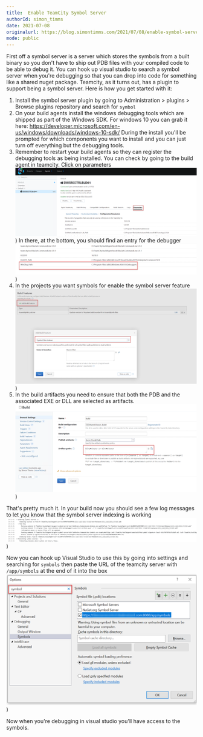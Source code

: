 ```yaml
---
title:  Enable TeamCity Symbol Server
authorId: simon_timms
date: 2021-07-08
originalurl: https://blog.simontimms.com/2021/07/08/enable-symbol-server
mode: public
---
```




First off a symbol server is a server which stores the symbols from a built binary so you don't have to ship out PDB files with your compiled code to be able to debug it. You can hook up visual studio to search a symbol server when you're debugging so that you can drop into code for something like a shared nuget package. Teamcity, as it turns out, has a plugin to support being a symbol server. Here is how you get started with it:

1. Install the symbol server plugin by going to Administration > plugins > Browse plugins repository and search for `symbol`
2. On your build agents install the windows debugging tools which are shipped as part of the Windows SDK. For windows 10 you can grab it here: https://developer.microsoft.com/en-us/windows/downloads/windows-10-sdk/ During the install you'll be prompted for which components you want to install and you can just turn off everything but the debugging tools.
3. Remember to restart your build agents so they can register the debugging tools as being installed. You can check by going to the build agent in teamcity. Click on parameters
![](/images/2021-07-08-enable-symbol-server.md/2021-07-08-16-29-31.png))
In there, at the bottom, you should find an entry for the debugger
![](/images/2021-07-08-enable-symbol-server.md/2021-07-08-16-29-59.png))
4. In the projects you want symbols for enable the symbol server feature
![](/images/2021-07-08-enable-symbol-server.md/2021-07-08-16-31-20.png))
5. In the build artifacts you need to ensure that both the PDB and the associated EXE or DLL are selected as artifacts. 
![](/images/2021-07-08-enable-symbol-server.md/2021-07-08-16-32-51.png))

That's pretty much it. In your build now you should see a few log messages to let you know that the symbol server indexing is working
![](/images/2021-07-08-enable-symbol-server.md/2021-07-08-16-45-53.png))

Now you can hook up Visual Studio to use this by going into settings and searching for `symbols` then paste the URL of the teamcity server with `/app/symbols` at the end of it into the box
![](/images/2021-07-08-enable-symbol-server.md/2021-07-08-16-49-54.png))

Now when you're debugging in visual studio you'll have access to the symbols. 